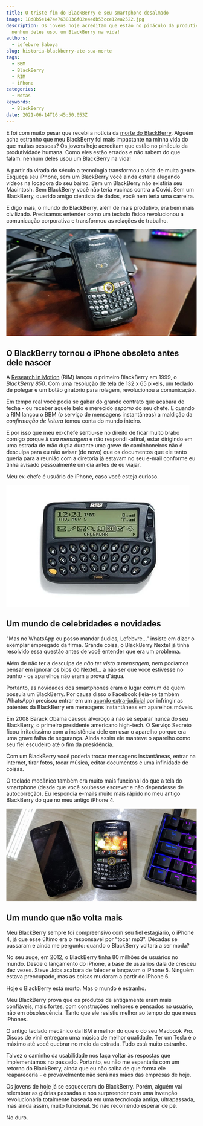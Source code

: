 ```yaml
---
title: O triste fim do BlackBerry e seu smartphone desalmado
image: 18d8b5e1474e7638836f02e4edb53cce12ea2522.jpg
description: Os jovens hoje acreditam que estão no pináculo da produtividade humana, mas
  nenhum deles usou um BlackBerry na vida!
authors:
  - Lefebvre Saboya
slug: historia-blackberry-ate-sua-morte
tags:
  - BBM
  - BlackBerry
  - RIM
  - iPhone
categories:
  - Notas
keywords:
  - BlackBerry
date: 2021-06-14T16:45:50.053Z
---
```


E foi com muito pesar que recebi a notícia da [morte do BlackBerry](https://www.wired.com/story/the-end-BlackBerry-phones-here/). Alguém acha estranho que meu BlackBerry foi mais impactante na minha vida do que muitas pessoas? Os jovens hoje acreditam que estão no pináculo da produtividade humana. Como eles estão errados e não sabem do que falam: nenhum deles usou um BlackBerry na vida!

A partir da virada do século a tecnologia transformou a vida de muita gente. Esqueça seu iPhone, sem um BlackBerry você ainda estaria alugando vídeos na locadora do seu bairro. Sem um BlackBerry não existiria seu Macintosh. Sem BlackBerry você não teria vacinas contra a Covid. Sem um BlackBerry, querido amigo cientista de dados, você nem teria uma carreira.

E digo mais, o mundo do BlackBerry, além de mais produtivo, era bem mais civilizado. Precisamos entender como um teclado físico revolucionou a comunicação corporativa e transformou as relações de trabalho.

![Meu BlackBerry plugado na tomada depois de décadas, funcinou imediatamente](8570ef2604f0992522b89fd8f0148202f4837f15.jpg)

## O BlackBerry tornou o iPhone obsoleto antes dele nascer

A [Research in Motion](https://en.wikipedia.org/wiki/Research_in_Motion) (RIM) lançou o primeiro BlackBerry em 1999, o *BlackBerry 850*. Com uma resolução de tela de 132 x 65 pixels, um teclado de polegar e um botão giratório para rolagem, revolucionou a comunicação. 

Em tempo real você podia se gabar do grande contrato que acabara de fecha - ou receber aquele belo e merecido *esporro* do seu chefe. E quando a RIM lançou o BBM (o serviço de mensagens instantâneas) a maldição da *confirmação de leitura* tomou conta do  mundo inteiro.

E por isso que meu ex-chefe sentiu-se no direito de ficar muito brabo comigo porque *li sua mensagem* e não respondi -afinal, estar dirigindo em uma estrada de mão dupla durante uma greve de caminhoneiros não é desculpa para eu não avisar (de novo) que os documentos que ele tanto queria para a reunião com a diretoria já estavam no seu e-mail conforme eu tinha avisado pessoalmente um dia antes de eu viajar.

Meu ex-chefe é usuário de iPhone, caso você esteja curioso.

![BlackBerry-850](2706e4881c655057bda56d135945883f0a542849.webp)

## Um mundo de celebridades e novidades

"Mas no WhatsApp eu posso mandar áudios, Lefebvre..." insiste em dizer o exemplar empregado da firma. Grande coisa, o BlackBerry Nextel já tinha resolvido essa questão antes de você entender que era um problema. 

Além de não ter a desculpa de *não ter visto a mensagem*, nem podíamos pensar em ignorar os bips do Nextel... a não ser que você estivesse no banho - os aparelhos não eram a prova d'água.

Portanto, as novidades dos smartphones eram o lugar comum de quem possuía um BlackBerry. Por causa disso o Facebook (leia-se também WhatsApp) precisou entrar em um [acordo extra-judicial](https://www.thestreet.com/investing/BlackBerry-settles-patent-lawsuit-filed-against-facebook) por infringir as patentes da BlackBerry em mensagens instantâneas em aparelhos móveis. 

Em 2008 Barack Obama causou alvoroço a não se separar nunca do seu BlackBerry, o primeiro presidente americano high-tech. O Serviço Secreto ficou irritadíssimo com a insistência dele em usar o aparelho porque era uma grave falha de segurança. Ainda assim ele manteve o aparelho como seu fiel escudeiro até o fim da presidência. 

Com um BlackBerry você poderia trocar mensagens instantâneas, entrar na internet, tirar fotos, tocar música, editar documentos e uma infinidade de coisas.

O teclado mecânico também era muito mais funcional do que a tela do smartphone (desde que você soubesse escrever e não dependesse de autocorreção). Eu respondia e-mails muito mais rápido no meu antigo BlackBerry do que no meu antigo iPhone 4. 

![Meu BlackBerry e seu fiel estagiário, o iPhone 4](18d8b5e1474e7638836f02e4edb53cce12ea2522.jpg)

## Um mundo que não volta mais

Meu BlackBerry sempre foi compreensivo com seu fiel estagiário, o iPhone 4, já que esse último era o responsável por "tocar mp3". Décadas se passaram e ainda me pergunto: quando o BlackBerry voltará a ser moda?

No seu auge, em 2012, o BlackBerry tinha 80 milhões de usuários no mundo. Desde o lançamento do iPhone, a base de usuários dala de cresceu dez vezes. Steve Jobs acabara de falecer e lançavam o iPhone 5. Ninguém estava preocupado, mas as coisas mudaram a partir do iPhone 6. 

Hoje o BlackBerry está morto. Mas o mundo é estranho.

Meu BlackBerry prova que os produtos de antigamente eram mais confiáveis, mais fortes, com construções melhores e pensados no usuário, não em obsolescência. Tanto que ele resistiu melhor ao tempo do que meus iPhones.

O antigo teclado mecânico da IBM é melhor do que o do seu Macbook Pro. Discos de vinil entregam uma música de melhor qualidade. Ter um Tesla é o máximo até você quebrar no meio da estrada. Tudo está muito estranho.

Talvez o caminho da usabilidade nos faça voltar às respostas que implementamos no passado. Portanto, eu não me espantaria com um retorno do BlackBerry, ainda que eu não saiba de que forma ele reapareceria - e provavelmente não será nas mãos das empresas de hoje.

Os jovens de hoje já se esqueceram do BlackBerry. Porém, alguém vai relembrar as glórias passadas e nos surpreender com uma invenção revolucionária totalmente baseada em uma tecnologia antiga, ultrapassada, mas ainda assim, muito funcional. Só não recomendo esperar de pé.

No duro.
